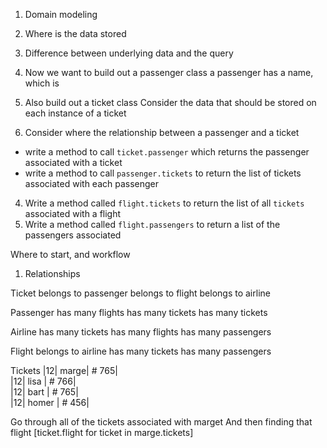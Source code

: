 1. Domain modeling
2. Where is the data stored
3. Difference between underlying data and the query


1. Now we want to build out a passenger class
  a passenger has a name, which is  
2. Also build out a ticket class
  Consider the data that should be stored on each instance of a ticket
3. Consider where the relationship between a passenger and a ticket
 - write a method to call `ticket.passenger` which returns the passenger associated with a ticket
 - write a method to call `passenger.tickets` to return the list of tickets associated with each passenger
4. Write a method called `flight.tickets` to return the list of all `tickets` associated with a flight
5. Write a method called `flight.passengers` to return a list of the passengers associated


Where to start, and workflow
1. Relationships




Ticket
  belongs to passenger
  belongs to flight
  belongs to airline

Passenger
  has many flights
  has many tickets
  has many tickets

Airline
  has many tickets
  has many flights
  has many passengers

Flight
  belongs to airline
  has many tickets
  has many passengers

Tickets
  |12| marge| # 765|  
  |12| lisa | # 766|  
  |12| bart | # 765|  
  |12| homer | # 456|

Go through all of the tickets associated with marget
And then finding that flight
[ticket.flight for ticket in marge.tickets]
